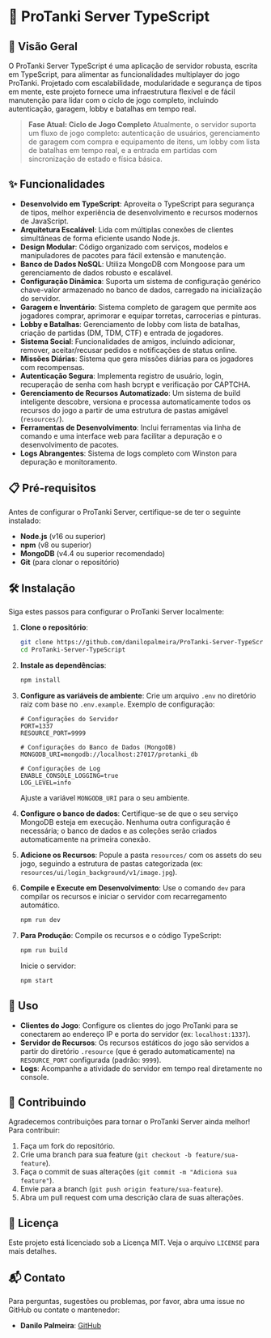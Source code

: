 # 🚀 ProTanki Server TypeScript

## 🌟 Visão Geral

O ProTanki Server TypeScript é uma aplicação de servidor robusta, escrita em TypeScript, para alimentar as funcionalidades multiplayer do jogo ProTanki. Projetado com escalabilidade, modularidade e segurança de tipos em mente, este projeto fornece uma infraestrutura flexível e de fácil manutenção para lidar com o ciclo de jogo completo, incluindo autenticação, garagem, lobby e batalhas em tempo real.

> **Fase Atual: Ciclo de Jogo Completo**
> Atualmente, o servidor suporta um fluxo de jogo completo: autenticação de usuários, gerenciamento de garagem com compra e equipamento de itens, um lobby com lista de batalhas em tempo real, e a entrada em partidas com sincronização de estado e física básica.

## ✨ Funcionalidades

-   **Desenvolvido em TypeScript**: Aproveita o TypeScript para segurança de tipos, melhor experiência de desenvolvimento e recursos modernos de JavaScript.
-   **Arquitetura Escalável**: Lida com múltiplas conexões de clientes simultâneas de forma eficiente usando Node.js.
-   **Design Modular**: Código organizado com serviços, modelos e manipuladores de pacotes para fácil extensão e manutenção.
-   **Banco de Dados NoSQL**: Utiliza MongoDB com Mongoose para um gerenciamento de dados robusto e escalável.
-   **Configuração Dinâmica**: Suporta um sistema de configuração genérico chave-valor armazenado no banco de dados, carregado na inicialização do servidor.
-   **Garagem e Inventário**: Sistema completo de garagem que permite aos jogadores comprar, aprimorar e equipar torretas, carrocerias e pinturas.
-   **Lobby e Batalhas**: Gerenciamento de lobby com lista de batalhas, criação de partidas (DM, TDM, CTF) e entrada de jogadores.
-   **Sistema Social**: Funcionalidades de amigos, incluindo adicionar, remover, aceitar/recusar pedidos e notificações de status online.
-   **Missões Diárias**: Sistema que gera missões diárias para os jogadores com recompensas.
-   **Autenticação Segura**: Implementa registro de usuário, login, recuperação de senha com hash bcrypt e verificação por CAPTCHA.
-   **Gerenciamento de Recursos Automatizado**: Um sistema de build inteligente descobre, versiona e processa automaticamente todos os recursos do jogo a partir de uma estrutura de pastas amigável (`resources/`).
-   **Ferramentas de Desenvolvimento**: Inclui ferramentas via linha de comando e uma interface web para facilitar a depuração e o desenvolvimento de pacotes.
-   **Logs Abrangentes**: Sistema de logs completo com Winston para depuração e monitoramento.

## 📋 Pré-requisitos

Antes de configurar o ProTanki Server, certifique-se de ter o seguinte instalado:

-   **Node.js** (v16 ou superior)
-   **npm** (v8 ou superior)
-   **MongoDB** (v4.4 ou superior recomendado)
-   **Git** (para clonar o repositório)

## 🛠️ Instalação

Siga estes passos para configurar o ProTanki Server localmente:

1.  **Clone o repositório**:
    ```sh
    git clone https://github.com/danilopalmeira/ProTanki-Server-TypeScript.git
    cd ProTanki-Server-TypeScript
    ```

2.  **Instale as dependências**:
    ```sh
    npm install
    ```

3.  **Configure as variáveis de ambiente**:
    Crie um arquivo `.env` no diretório raiz com base no `.env.example`. Exemplo de configuração:
    ```env
    # Configurações do Servidor
    PORT=1337
    RESOURCE_PORT=9999

    # Configurações do Banco de Dados (MongoDB)
    MONGODB_URI=mongodb://localhost:27017/protanki_db

    # Configurações de Log
    ENABLE_CONSOLE_LOGGING=true
    LOG_LEVEL=info
    ```
    Ajuste a variável `MONGODB_URI` para o seu ambiente.

4.  **Configure o banco de dados**:
    Certifique-se de que o seu serviço MongoDB esteja em execução. Nenhuma outra configuração é necessária; o banco de dados e as coleções serão criados automaticamente na primeira conexão.

5.  **Adicione os Recursos**:
    Popule a pasta `resources/` com os assets do seu jogo, seguindo a estrutura de pastas categorizada (ex: `resources/ui/login_background/v1/image.jpg`).

6.  **Compile e Execute em Desenvolvimento**:
    Use o comando `dev` para compilar os recursos e iniciar o servidor com recarregamento automático.
    ```sh
    npm run dev
    ```

7.  **Para Produção**:
    Compile os recursos e o código TypeScript:
    ```sh
    npm run build
    ```
    Inicie o servidor:
    ```sh
    npm start
    ```

## 🚀 Uso

-   **Clientes do Jogo**: Configure os clientes do jogo ProTanki para se conectarem ao endereço IP e porta do servidor (ex: `localhost:1337`).
-   **Servidor de Recursos**: Os recursos estáticos do jogo são servidos a partir do diretório `.resource` (que é gerado automaticamente) na `RESOURCE_PORT` configurada (padrão: `9999`).
-   **Logs**: Acompanhe a atividade do servidor em tempo real diretamente no console.

## 🤝 Contribuindo

Agradecemos contribuições para tornar o ProTanki Server ainda melhor! Para contribuir:

1.  Faça um fork do repositório.
2.  Crie uma branch para sua feature (`git checkout -b feature/sua-feature`).
3.  Faça o commit de suas alterações (`git commit -m "Adiciona sua feature"`).
4.  Envie para a branch (`git push origin feature/sua-feature`).
5.  Abra um pull request com uma descrição clara de suas alterações.

## 📜 Licença

Este projeto está licenciado sob a Licença MIT. Veja o arquivo `LICENSE` para mais detalhes.

## 📬 Contato

Para perguntas, sugestões ou problemas, por favor, abra uma issue no GitHub ou contate o mantenedor:

-   **Danilo Palmeira**: [GitHub](https://github.com/danilopalmeira)